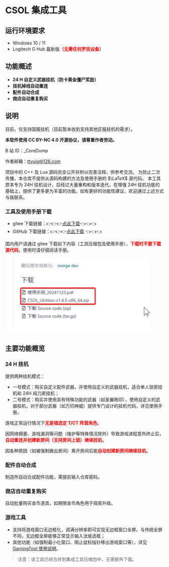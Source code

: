# CSOL 集成工具

## 运行环境要求

- Windows 10 / 11
- Logitech G Hub 最新版<b style="color:red">（无需任何罗技设备）</b>

## 功能概述

- **24 H 自定义武器挂机（防卡黄金僵尸奖励）**
- **挂机掉线自动重连**
- **配件自动合成**
- **商店自动重复购买**

## 说明

目前，仅支持国服挂机（目前暂未收到支持其他区服挂机的需求）。

**本软件使用 CC BY-NC 4.0 开源协议，请尊重作者劳动。**

B 站 ID：_CoreDump

作者邮箱：ttyuig@126.com

项目中的 C++ 及 Lua 源码完全公开并附以完善注释，供参考交流。
为防止二次传播，本仓库不提供从源码构建的方法及使用手册的 $\LaTeX$ 源代码。
本工具原本专为 24H 挂机设计，后经过大量重构和版本迭代，在增强 24H 挂机功能的基础上，提供了更多更为丰富的功能。如有更好的功能性建议，欢迎通过上述方式与我联系。

### 工具及使用手册下载

- gitee 下载链接：👉👉👉<a href="https://gitee.com/silver1867/csol-24-h/releases">点此下载</a>👈👈👈
- GitHub 下载链接：👉👉👉<a href="https://github.com/UserNameUnavailableIsUnavailable/CSOL-Utilities/releases">点此下载</a> 👈👈👈

国内用户请通过 gitee 下载如下内容（工具压缩包及使用手册），<b style="color:red">下载时不要下载源代码</b>，使用时请仔细阅读手册。

<img src="contents_to_download.png" />

## 主要功能概览

### 24 H 挂机

提供两种挂机模式：

- 一号模式：购买自定义配件武器，并使用自定义的武器挂机，适合单人锁房挂机和 24H 纯刀房挂机；
- 二号模式：购买并使用具有特殊功能的武器（如圣翼皓印），使用自定义的武器挂机，对于部分武器（如万钧神威）提供专门设计的挂机代码，详见使用手册。

游戏正常运行情况下<b style="color:red">无差错选定 T/CT 阵营角色</b>。

因网络拥塞、游戏漏洞等问题（维护等特殊情况除外）导致游戏进程意外终止后，<b style="color:red">自动重连并创建新房间（支持房间上锁）继续挂机</b>。

因各种原因（如被强制踢出房间）离开房间后能<b style="color:red">自动创建新房间继续挂机</b>。

### 配件自动合成

制造所自动合成配件功能，需提前输入仓库密码。

### 商店自动重复购买

自动批量购买金币道具，如期限金币角色用于探索升级。

### 游戏工具

- 支持将游戏窗口无边框化，调满分辨率即可实现无边框窗口全屏。与传统全屏不同，无边框全屏能够正常显示输入法侯选框；
- 其他功能（如强制最小化窗口、阻止鼠标指针移出游戏窗口等），详见 <a href="https://gitee.com/silver1867/gaming-tool">GamingTool 使用说明</a>。

> 注意：该工具已经合并到集成工具压缩包中，无需额外下载。